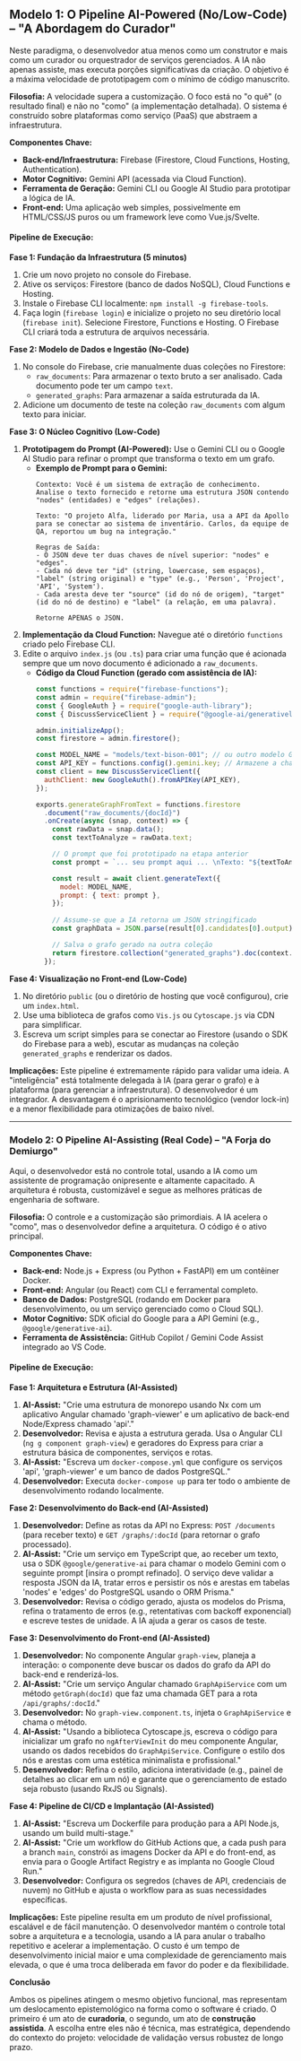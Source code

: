 ## **Modelo 1: O Pipeline AI-Powered (No/Low-Code) – "A Abordagem do Curador"**

Neste paradigma, o desenvolvedor atua menos como um construtor e mais como um curador ou orquestrador de serviços gerenciados. A IA não apenas assiste, mas executa porções significativas da criação. O objetivo é a máxima velocidade de prototipagem com o mínimo de código manuscrito.

**Filosofia:** A velocidade supera a customização. O foco está no "o quê" (o resultado final) e não no "como" (a implementação detalhada). O sistema é construído sobre plataformas como serviço (PaaS) que abstraem a infraestrutura.

**Componentes Chave:**
*   **Back-end/Infraestrutura:** Firebase (Firestore, Cloud Functions, Hosting, Authentication).
*   **Motor Cognitivo:** Gemini API (acessada via Cloud Function).
*   **Ferramenta de Geração:** Gemini CLI ou Google AI Studio para prototipar a lógica de IA.
*   **Front-end:** Uma aplicação web simples, possivelmente em HTML/CSS/JS puros ou um framework leve como Vue.js/Svelte.

#### **Pipeline de Execução:**

**Fase 1: Fundação da Infraestrutura (5 minutos)**
1.  Crie um novo projeto no console do Firebase.
2.  Ative os serviços: Firestore (banco de dados NoSQL), Cloud Functions e Hosting.
3.  Instale o Firebase CLI localmente: `npm install -g firebase-tools`.
4.  Faça login (`firebase login`) e inicialize o projeto no seu diretório local (`firebase init`). Selecione Firestore, Functions e Hosting. O Firebase CLI criará toda a estrutura de arquivos necessária.

**Fase 2: Modelo de Dados e Ingestão (No-Code)**
1.  No console do Firebase, crie manualmente duas coleções no Firestore:
    *   `raw_documents`: Para armazenar o texto bruto a ser analisado. Cada documento pode ter um campo `text`.
    *   `generated_graphs`: Para armazenar a saída estruturada da IA.
2.  Adicione um documento de teste na coleção `raw_documents` com algum texto para iniciar.

**Fase 3: O Núcleo Cognitivo (Low-Code)**
1.  **Prototipagem do Prompt (AI-Powered):** Use o Gemini CLI ou o Google AI Studio para refinar o prompt que transforma o texto em um grafo.
    *   **Exemplo de Prompt para o Gemini:**
        ```
        Contexto: Você é um sistema de extração de conhecimento. Analise o texto fornecido e retorne uma estrutura JSON contendo "nodes" (entidades) e "edges" (relações).

        Texto: "O projeto Alfa, liderado por Maria, usa a API da Apollo para se conectar ao sistema de inventário. Carlos, da equipe de QA, reportou um bug na integração."

        Regras de Saída:
        - O JSON deve ter duas chaves de nível superior: "nodes" e "edges".
        - Cada nó deve ter "id" (string, lowercase, sem espaços), "label" (string original) e "type" (e.g., 'Person', 'Project', 'API', 'System').
        - Cada aresta deve ter "source" (id do nó de origem), "target" (id do nó de destino) e "label" (a relação, em uma palavra).

        Retorne APENAS o JSON.
        ```
2.  **Implementação da Cloud Function:** Navegue até o diretório `functions` criado pelo Firebase CLI.
3.  Edite o arquivo `index.js` (ou `.ts`) para criar uma função que é acionada sempre que um novo documento é adicionado a `raw_documents`.
    *   **Código da Cloud Function (gerado com assistência de IA):**
        ```javascript
        const functions = require("firebase-functions");
        const admin = require("firebase-admin");
        const { GoogleAuth } = require("google-auth-library");
        const { DiscussServiceClient } = require("@google-ai/generativelanguage");

        admin.initializeApp();
        const firestore = admin.firestore();

        const MODEL_NAME = "models/text-bison-001"; // ou outro modelo Gemini
        const API_KEY = functions.config().gemini.key; // Armazene a chave de forma segura
        const client = new DiscussServiceClient({
          authClient: new GoogleAuth().fromAPIKey(API_KEY),
        });

        exports.generateGraphFromText = functions.firestore
          .document("raw_documents/{docId}")
          .onCreate(async (snap, context) => {
            const rawData = snap.data();
            const textToAnalyze = rawData.text;

            // O prompt que foi prototipado na etapa anterior
            const prompt = `... seu prompt aqui ... \nTexto: "${textToAnalyze}"`;

            const result = await client.generateText({
              model: MODEL_NAME,
              prompt: { text: prompt },
            });
            
            // Assume-se que a IA retorna um JSON stringificado
            const graphData = JSON.parse(result[0].candidates[0].output);

            // Salva o grafo gerado na outra coleção
            return firestore.collection("generated_graphs").doc(context.params.docId).set(graphData);
          });
        ```

**Fase 4: Visualização no Front-end (Low-Code)**
1.  No diretório `public` (ou o diretório de hosting que você configurou), crie um `index.html`.
2.  Use uma biblioteca de grafos como `Vis.js` ou `Cytoscape.js` via CDN para simplificar.
3.  Escreva um script simples para se conectar ao Firestore (usando o SDK do Firebase para a web), escutar as mudanças na coleção `generated_graphs` e renderizar os dados.

**Implicações:** Este pipeline é extremamente rápido para validar uma ideia. A "inteligência" está totalmente delegada à IA (para gerar o grafo) e à plataforma (para gerenciar a infraestrutura). O desenvolvedor é um integrador. A desvantagem é o aprisionamento tecnológico (vendor lock-in) e a menor flexibilidade para otimizações de baixo nível.

---

### **Modelo 2: O Pipeline AI-Assisting (Real Code) – "A Forja do Demiurgo"**

Aqui, o desenvolvedor está no controle total, usando a IA como um assistente de programação onipresente e altamente capacitado. A arquitetura é robusta, customizável e segue as melhores práticas de engenharia de software.

**Filosofia:** O controle e a customização são primordiais. A IA acelera o "como", mas o desenvolvedor define a arquitetura. O código é o ativo principal.

**Componentes Chave:**
*   **Back-end:** Node.js + Express (ou Python + FastAPI) em um contêiner Docker.
*   **Front-end:** Angular (ou React) com CLI e ferramental completo.
*   **Banco de Dados:** PostgreSQL (rodando em Docker para desenvolvimento, ou um serviço gerenciado como o Cloud SQL).
*   **Motor Cognitivo:** SDK oficial do Google para a API Gemini (e.g., `@google/generative-ai`).
*   **Ferramenta de Assistência:** GitHub Copilot / Gemini Code Assist integrado ao VS Code.

#### **Pipeline de Execução:**

**Fase 1: Arquitetura e Estrutura (AI-Assisted)**
1.  **AI-Assist:** "Crie uma estrutura de monorepo usando Nx com um aplicativo Angular chamado 'graph-viewer' e um aplicativo de back-end Node/Express chamado 'api'."
2.  **Desenvolvedor:** Revisa e ajusta a estrutura gerada. Usa o Angular CLI (`ng g component graph-view`) e geradores do Express para criar a estrutura básica de componentes, serviços e rotas.
3.  **AI-Assist:** "Escreva um `docker-compose.yml` que configure os serviços 'api', 'graph-viewer' e um banco de dados PostgreSQL."
4.  **Desenvolvedor:** Executa `docker-compose up` para ter todo o ambiente de desenvolvimento rodando localmente.

**Fase 2: Desenvolvimento do Back-end (AI-Assisted)**
1.  **Desenvolvedor:** Define as rotas da API no Express: `POST /documents` (para receber texto) e `GET /graphs/:docId` (para retornar o grafo processado).
2.  **AI-Assist:** "Crie um serviço em TypeScript que, ao receber um texto, usa o SDK `@google/generative-ai` para chamar o modelo Gemini com o seguinte prompt [insira o prompt refinado]. O serviço deve validar a resposta JSON da IA, tratar erros e persistir os nós e arestas em tabelas 'nodes' e 'edges' do PostgreSQL usando o ORM Prisma."
3.  **Desenvolvedor:** Revisa o código gerado, ajusta os modelos do Prisma, refina o tratamento de erros (e.g., retentativas com backoff exponencial) e escreve testes de unidade. A IA ajuda a gerar os casos de teste.

**Fase 3: Desenvolvimento do Front-end (AI-Assisted)**
1.  **Desenvolvedor:** No componente Angular `graph-view`, planeja a interação: o componente deve buscar os dados do grafo da API do back-end e renderizá-los.
2.  **AI-Assist:** "Crie um serviço Angular chamado `GraphApiService` com um método `getGraph(docId)` que faz uma chamada GET para a rota `/api/graphs/:docId`."
3.  **Desenvolvedor:** No `graph-view.component.ts`, injeta o `GraphApiService` e chama o método.
4.  **AI-Assist:** "Usando a biblioteca Cytoscape.js, escreva o código para inicializar um grafo no `ngAfterViewInit` do meu componente Angular, usando os dados recebidos do `GraphApiService`. Configure o estilo dos nós e arestas com uma estética minimalista e profissional."
5.  **Desenvolvedor:** Refina o estilo, adiciona interatividade (e.g., painel de detalhes ao clicar em um nó) e garante que o gerenciamento de estado seja robusto (usando RxJS ou Signals).

**Fase 4: Pipeline de CI/CD e Implantação (AI-Assisted)**
1.  **AI-Assist:** "Escreva um Dockerfile para produção para a API Node.js, usando um build multi-stage."
2.  **AI-Assist:** "Crie um workflow do GitHub Actions que, a cada push para a branch `main`, constrói as imagens Docker da API e do front-end, as envia para o Google Artifact Registry e as implanta no Google Cloud Run."
3.  **Desenvolvedor:** Configura os segredos (chaves de API, credenciais de nuvem) no GitHub e ajusta o workflow para as suas necessidades específicas.

**Implicações:** Este pipeline resulta em um produto de nível profissional, escalável e de fácil manutenção. O desenvolvedor mantém o controle total sobre a arquitetura e a tecnologia, usando a IA para anular o trabalho repetitivo e acelerar a implementação. O custo é um tempo de desenvolvimento inicial maior e uma complexidade de gerenciamento mais elevada, o que é uma troca deliberada em favor do poder e da flexibilidade.

**Conclusão**

Ambos os pipelines atingem o mesmo objetivo funcional, mas representam um deslocamento epistemológico na forma como o software é criado. O primeiro é um ato de **curadoria**, o segundo, um ato de **construção assistida**. A escolha entre eles não é técnica, mas estratégica, dependendo do contexto do projeto: velocidade de validação versus robustez de longo prazo.
